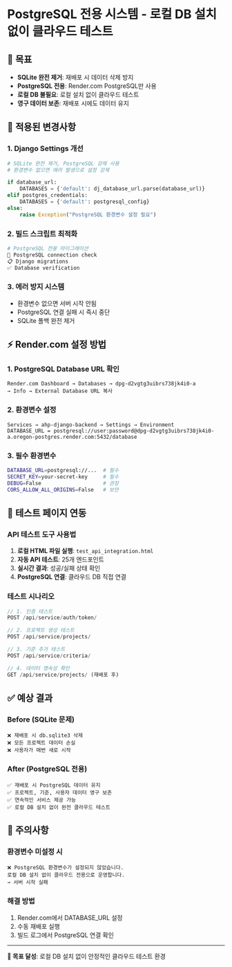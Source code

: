# PostgreSQL 전용 시스템 - 로컬 DB 설치 없이 클라우드 테스트

## 🎯 목표
- **SQLite 완전 제거**: 재배포 시 데이터 삭제 방지
- **PostgreSQL 전용**: Render.com PostgreSQL만 사용
- **로컬 DB 불필요**: 로컬 설치 없이 클라우드 테스트
- **영구 데이터 보존**: 재배포 시에도 데이터 유지

## 🔧 적용된 변경사항

### 1. Django Settings 개선
```python
# SQLite 완전 제거, PostgreSQL 강제 사용
# 환경변수 없으면 에러 발생으로 설정 강제

if database_url:
    DATABASES = {'default': dj_database_url.parse(database_url)}
elif postgres_credentials:
    DATABASES = {'default': postgresql_config}
else:
    raise Exception("PostgreSQL 환경변수 설정 필요")
```

### 2. 빌드 스크립트 최적화
```bash
# PostgreSQL 전용 마이그레이션
🐘 PostgreSQL connection check
📋 Django migrations
✅ Database verification
```

### 3. 에러 방지 시스템
- 환경변수 없으면 서버 시작 안됨
- PostgreSQL 연결 실패 시 즉시 중단
- SQLite 폴백 완전 제거

## ⚡ Render.com 설정 방법

### 1. PostgreSQL Database URL 확인
```
Render.com Dashboard → Databases → dpg-d2vgtg3uibrs738jk4i0-a
→ Info → External Database URL 복사
```

### 2. 환경변수 설정
```
Services → ahp-django-backend → Settings → Environment
DATABASE_URL = postgresql://user:password@dpg-d2vgtg3uibrs738jk4i0-a.oregon-postgres.render.com:5432/database
```

### 3. 필수 환경변수
```bash
DATABASE_URL=postgresql://...  # 필수
SECRET_KEY=your-secret-key     # 필수
DEBUG=False                    # 권장
CORS_ALLOW_ALL_ORIGINS=False   # 보안
```

## 🧪 테스트 페이지 연동

### API 테스트 도구 사용법
1. **로컬 HTML 파일 실행**: `test_api_integration.html`
2. **자동 API 테스트**: 25개 엔드포인트
3. **실시간 결과**: 성공/실패 상태 확인
4. **PostgreSQL 연결**: 클라우드 DB 직접 연결

### 테스트 시나리오
```javascript
// 1. 인증 테스트
POST /api/service/auth/token/

// 2. 프로젝트 생성 테스트  
POST /api/service/projects/

// 3. 기준 추가 테스트
POST /api/service/criteria/

// 4. 데이터 영속성 확인
GET /api/service/projects/ (재배포 후)
```

## ✅ 예상 결과

### Before (SQLite 문제)
```
❌ 재배포 시 db.sqlite3 삭제
❌ 모든 프로젝트 데이터 손실
❌ 사용자가 매번 새로 시작
```

### After (PostgreSQL 전용)
```
✅ 재배포 시 PostgreSQL 데이터 유지
✅ 프로젝트, 기준, 사용자 데이터 영구 보존
✅ 연속적인 서비스 제공 가능
✅ 로컬 DB 설치 없이 완전 클라우드 테스트
```

## 🚨 주의사항

### 환경변수 미설정 시
```
❌ PostgreSQL 환경변수가 설정되지 않았습니다.
로컬 DB 설치 없이 클라우드 전용으로 운영합니다.
→ 서버 시작 실패
```

### 해결 방법
1. Render.com에서 DATABASE_URL 설정
2. 수동 재배포 실행
3. 빌드 로그에서 PostgreSQL 연결 확인

---
**🎯 목표 달성**: 로컬 DB 설치 없이 안정적인 클라우드 테스트 환경